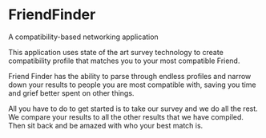 # FriendFinder
A compatibility-based networking application

This application uses state of the art survey technology to create compatibility profile that matches you to your most compatible Friend.

Friend Finder has the ability to parse through endless profiles and narrow down your results to people you are most compatible with, saving you time and grief better spent on other things.

All you have to do to get started is to take our survey and we do all the rest. We compare your results to all the other results that we have compiled. Then sit back and be amazed with who your best match is.

